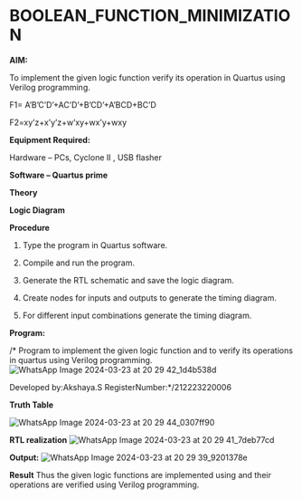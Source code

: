 # BOOLEAN_FUNCTION_MINIMIZATION

**AIM:**

To implement the given logic function verify its operation in Quartus using Verilog programming.

F1= A’B’C’D’+AC’D’+B’CD’+A’BCD+BC’D 

F2=xy’z+x’y’z+w’xy+wx’y+wxy

**Equipment Required:**

Hardware – PCs, Cyclone II , USB flasher

**Software – Quartus prime**

**Theory**

**Logic Diagram**

**Procedure**

1.	Type the program in Quartus software.

2.	Compile and run the program.

3.	Generate the RTL schematic and save the logic diagram.

4.	Create nodes for inputs and outputs to generate the timing diagram.

5.	For different input combinations generate the timing diagram.


**Program:**

/* Program to implement the given logic function and to verify its operations in quartus using Verilog programming. 
![WhatsApp Image 2024-03-23 at 20 29 42_1d4b538d](https://github.com/Akshayasakthivels/BOOLEAN_FUNCTION_MINIMIZATION/assets/144870561/55e59510-7b32-4aa3-9933-2d34045e8c6f)

Developed by:Akshaya.S
RegisterNumber:*/212223220006

**Truth Table**

![WhatsApp Image 2024-03-23 at 20 29 44_0307ff90](https://github.com/Akshayasakthivels/BOOLEAN_FUNCTION_MINIMIZATION/assets/144870561/fb0faeab-c5d7-4c7f-8c06-814e0c87266a)

**RTL realization**
![WhatsApp Image 2024-03-23 at 20 29 41_7deb77cd](https://github.com/Akshayasakthivels/BOOLEAN_FUNCTION_MINIMIZATION/assets/144870561/187b0ec5-7924-48d0-b68c-a6738a6f06e2)


**Output:**
![WhatsApp Image 2024-03-23 at 20 29 39_9201378e](https://github.com/Akshayasakthivels/BOOLEAN_FUNCTION_MINIMIZATION/assets/144870561/6318bb43-20e5-4886-945d-b934a2a82639)

**Result**
Thus the given logic functions are implemented using and their operations are verified
using Verilog programming.

